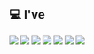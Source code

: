 
## 💻 I've 
<p align="left">
  <!-- Java -->
  <img src="https://img.shields.io/badge/Java-007396?style=for-the-badge&logo=openjdk&logoColor=white"/>
  
  <!-- Spring Boot -->
  <img src="https://img.shields.io/badge/Spring%20Boot-6DB33F?style=for-the-badge&logo=springboot&logoColor=white"> 
  
  <!-- Python -->
  <img src="https://img.shields.io/badge/Python-3776AB?style=for-the-badge&logo=python&logoColor=white"> 
  
  <!-- C -->
  <img src="https://img.shields.io/badge/C-A8B9CC?style=for-the-badge&logo=c&logoColor=white"> 
  
  <!-- GitHub -->
  <img src="https://img.shields.io/badge/GitHub-181717?style=for-the-badge&logo=github&logoColor=white"/>
  
  <!-- Figma -->
  <img src="https://img.shields.io/badge/Figma-F24E1E?style=for-the-badge&logo=figma&logoColor=white"/>

  <!-- Notion -->
  <img src="https://img.shields.io/badge/Notion-000000?style=for-the-badge&logo=notion&logoColor=white"/>
</p>

<!--
**dahyun0423/dahyun0423** is a ✨ _special_ ✨ repository because its `README.md` (this file) appears on your GitHub profile.

Here are some ideas to get you started:

- 🔭 I’m currently working on ...
- 🌱 I’m currently learning ...
- 👯 I’m looking to collaborate on ...
- 🤔 I’m looking for help with ...
- 💬 Ask me about ...
- 📫 How to reach me: ...
- 😄 Pronouns: ...
- ⚡ Fun fact: ...
-->
